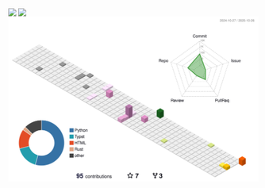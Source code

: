 <picture>
  <source
    srcset="https://github-readme-stats.vercel.app/api?username=yeelysia&size_weight=0.5&count_weight=0.5&show_icons=true&theme=dark&hide_border=true"
    media="(prefers-color-scheme: dark)"
  />
  <source
    srcset="https://github-readme-stats.vercel.app/api?username=yeelysia&size_weight=0.5&count_weight=0.5&show_icons=true&hide_border=true"
    media="(prefers-color-scheme: light), (prefers-color-scheme: no-preference)"
  />
  <img height=200px align="center" src="https://github-readme-stats.vercel.app/api?username=yeelysia&size_weight=0.5&count_weight=0.5&hide_border=true" />
</picture>

<picture>
  <source
    srcset="https://github-readme-stats.vercel.app/api/top-langs?username=YeElysia&layout=donut&langs_count=8&card_size=600&show_icons=true&theme=dark&hide_border=true"
    media="(prefers-color-scheme: dark)"
  />
  <source
    srcset="https://github-readme-stats.vercel.app/api/top-langs?username=YeElysia&layout=donut&langs_count=8&card_size=600&show_icons=true&hide_border=true"
    media="(prefers-color-scheme: light), (prefers-color-scheme: no-preference)"
  />
  <img height=200px align="center" src="https://github-readme-stats.vercel.app/api/top-langs?username=YeElysia&layout=donut&langs_count=8&card_size=600&hide_border=true" />
</picture>


<picture>
  <source
    srcset="https://raw.githubusercontent.com/YeElysia/YeElysia/5044baa6d0289228377567c400a8324860bea37c/profile-3d-contrib/profile-night-green.svg"
    media="(prefers-color-scheme: dark)"
  />
  <source
    srcset="https://raw.githubusercontent.com/YeElysia/YeElysia/5044baa6d0289228377567c400a8324860bea37c/profile-3d-contrib/profile-season-animate.svg"
    media="(prefers-color-scheme: light), (prefers-color-scheme: no-preference)"
  />
  <img align="center" src="https://raw.githubusercontent.com/YeElysia/YeElysia/5044baa6d0289228377567c400a8324860bea37c/profile-3d-contrib/profile-season-animate.svg" />
</picture>